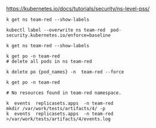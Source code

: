https://kubernetes.io/docs/tutorials/security/ns-level-pss/

``` 
k get ns team-red --show-labels

kubectl label --overwrite ns team-red  pod-security.kubernetes.io/enforce=baseline 

k get ns team-red --show-labels
```

``` 
k get po -n team-red
# delete all pods in ns team-red

k delete po {pod_names} -n  team-red --force
```

``` 
k get po -n team-red

# No resources found in team-red namespace.

```

``` 
k  events  replicasets.apps  -n team-red
mkdir /var/work/tests/artifacts/4/ -p
k  events  replicasets.apps  -n team-red >/var/work/tests/artifacts/4/events.log
```